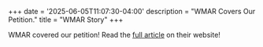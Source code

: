 +++
date = '2025-06-05T11:07:30-04:00'
description = "WMAR Covers Our Petition."
title = "WMAR Story"
+++

WMAR covered our petition!  Read the [full article](https://www.wmar2news.com/news/region/baltimore-county/some-in-catonsville-petition-against-cannabis-incubator-others-dont-mind-it) on their website! 
